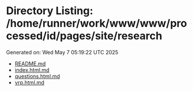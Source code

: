 # Directory Listing: /home/runner/work/www/www/processed/id/pages/site/research
Generated on: Wed May  7 05:19:22 UTC 2025

- [README.md](README.md)
- [index.html.md](index.html.md)
- [questions.html.md](questions.html.md)
- [vrp.html.md](vrp.html.md)
